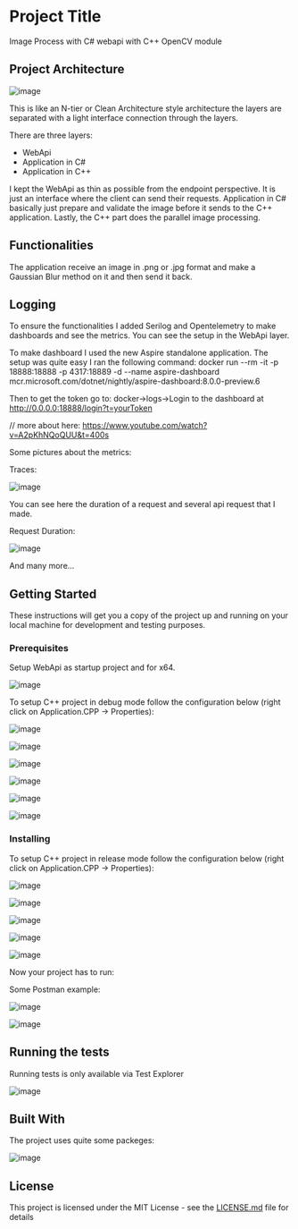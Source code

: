# Project Title

Image Process with C# webapi with C++ OpenCV module

## Project Architecture

![image](https://github.com/rieszpeti/Image_Processing/assets/40406762/2e99e2d6-122c-487e-aa53-14c6bf08facd)

This is like an N-tier or Clean Architecture style architecture the layers are separated with a light interface connection through the layers.

There are three layers:
  - WebApi
  - Application in C#
  - Application in C++

I kept the WebApi as thin as possible from the endpoint perspective. It is just an interface where the client can send their requests.
Application in C# basically just prepare and validate the image before it sends to the C++ application. Lastly, the C++ part does the parallel image processing.

## Functionalities

The application receive an image in .png or .jpg format and make a Gaussian Blur method on it and then send it back.

## Logging

To ensure the functionalities I added Serilog and Opentelemetry to make dashboards and see the metrics. You can see the setup in the WebApi layer.

To make dashboard I used the new Aspire standalone application. The setup was quite easy I ran the following command:
docker run --rm -it -p 18888:18888 -p 4317:18889 -d --name aspire-dashboard mcr.microsoft.com/dotnet/nightly/aspire-dashboard:8.0.0-preview.6

Then to get the token go to:
docker->logs->Login to the dashboard at http://0.0.0.0:18888/login?t=yourToken

// more about here: https://www.youtube.com/watch?v=A2pKhNQoQUU&t=400s

Some pictures about the metrics:

Traces:

![image](https://github.com/rieszpeti/Image_Processing/assets/40406762/9a6d8e1e-9477-404d-bfcc-0555ac1822e4)

You can see here the duration of a request and several api request that I made.

Request Duration:

![image](https://github.com/rieszpeti/Image_Processing/assets/40406762/d915f123-a7aa-448b-a2ad-efb8953ab843)

And many more...

## Getting Started

These instructions will get you a copy of the project up and running on your local machine for development and testing purposes.

### Prerequisites

Setup WebApi as startup project and for x64.

![image](https://github.com/rieszpeti/Image_Processing/assets/40406762/1a6ec020-991e-41d3-93ee-42219d735bd5)

To setup C++ project in debug mode follow the configuration below (right click on Application.CPP -> Properties):

![image](https://github.com/rieszpeti/Image_Processing/assets/40406762/3a47d53f-f6a5-40e6-909e-672b5bd7a585)

![image](https://github.com/rieszpeti/Image_Processing/assets/40406762/c19f9d0b-1b2c-425b-9dbd-1f892dc6e908)

![image](https://github.com/rieszpeti/Image_Processing/assets/40406762/66397d52-5bf9-4dad-b031-f109bd51d152)

![image](https://github.com/rieszpeti/Image_Processing/assets/40406762/793c95cc-d51b-41df-84be-d459c5a79d2a)

![image](https://github.com/rieszpeti/Image_Processing/assets/40406762/1249c591-71c4-4de5-a696-3f5dd3f94bac)

![image](https://github.com/rieszpeti/Image_Processing/assets/40406762/a70ec2eb-567e-416e-b1b6-e344db25aae1)

### Installing

To setup C++ project in release mode follow the configuration below (right click on Application.CPP -> Properties):

![image](https://github.com/rieszpeti/Image_Processing/assets/40406762/d90bb65c-9bf0-4738-8078-5846bf71e8dd)

![image](https://github.com/rieszpeti/Image_Processing/assets/40406762/8e78be34-8cb3-4d8b-8b49-f789dfc72646)

![image](https://github.com/rieszpeti/Image_Processing/assets/40406762/40ce6f67-5721-47f6-8ff7-0d37f10d4bae)

![image](https://github.com/rieszpeti/Image_Processing/assets/40406762/715b74d4-09a7-428e-a64c-59537ec55e79)

![image](https://github.com/rieszpeti/Image_Processing/assets/40406762/974a85cf-9335-486d-986a-f2a087d2ef8a)

Now your project has to run:

Some Postman example:

![image](https://github.com/rieszpeti/Image_Processing/assets/40406762/61a03c71-c55b-4134-88ec-a7afcc9ac25c)

![image](https://github.com/rieszpeti/Image_Processing/assets/40406762/076b3aad-d2de-45df-8b20-f7a225ddf318)

## Running the tests

Running tests is only available via Test Explorer

![image](https://github.com/rieszpeti/Image_Processing/assets/40406762/ddd48c3c-aff2-4171-ba99-17f6d6e43d03)

## Built With

The project uses quite some packeges:

![image](https://github.com/rieszpeti/Image_Processing/assets/40406762/de86bf6c-f928-4484-9e65-3f42e4be0eb5)

## License

This project is licensed under the MIT License - see the [LICENSE.md](LICENSE.md) file for details
